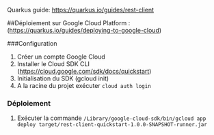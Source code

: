 Quarkus guide: https://quarkus.io/guides/rest-client



##Déploiement sur Google Cloud Platform : 
(https://quarkus.io/guides/deploying-to-google-cloud)

###Configuration
1. Créer un compte Google Cloud
2. Installer le Cloud SDK CLI (https://cloud.google.com/sdk/docs/quickstart)
3. Initialisation du SDK (gcloud init)
4. A la racine du projet exécuter
`cloud auth login`
   
### Déploiement
1. Exécuter la commande
`/Library/google-cloud-sdk/bin/gcloud app deploy target/rest-client-quickstart-1.0.0-SNAPSHOT-runner.jar`